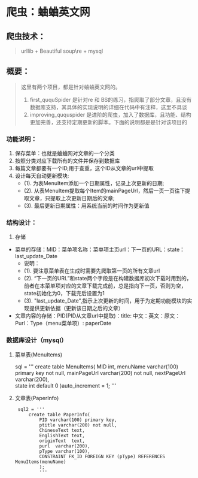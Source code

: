 # 爬虫：蛐蛐英文网

## 爬虫技术：
> urllib + Beautiful soup\re + mysql 

## 概要：
> 这里有两个项目，都是针对蛐蛐英文网的。
> 1. first_ququSpider 是针对re 和 BS的练习，指爬取了部分文章，且没有数据库支持，其具体的实现说明的详细在代码中有注释，这里不具谈
> 2. improving_ququspider 是进阶的爬虫，加入了数据库，且功能、结构更加完善，还支持定期更新的脚本。下面的说明都是是针对该项目的

### 功能说明：
1. 保存菜单：也就是蛐蛐网对文章的一个分类
2. 按照分类对应下载所有的文件并保存到数据库
3. 每篇文章都要有一个ID,用于查重，这个ID从文章的url中提取
4. 设计每天自动更新模块:
   * (1). 为表MenuItem添加一个日期属性，记录上次更新的日期;
   * (2). 从表MenuItem提取每个Item的mainPageUrl，然后一页一页往下提取文章，只提取上次更新日期后的文章;
   * (3). 最后更新日期属性：用系统当前的时间作为更新值

### 结构设计：
1. 存储
+ 菜单的存储：MID：菜单项名称：菜单项主页url：下一页的URL：state：last_update_Date 
   * 说明：
   * (1). 要注意菜单表在生成时需要先爬取第一页的所有文章url
   * (2). “下一页的URL”和state两个字段是在构建数据库初次下载时用到的，前者在本菜单项对应的文章下载完成前，总是指向下一页，否则为空，state初始化为0，下载完后设置为1
   * (3). "last_update_Date",指示上次更新的时间，用于为定期功能模块的实现提供更新依据（更新该日期之后的文章）
+ 文章内容的存储：PID(PID从文章url中提取)：title: 中文：英文：原文：Purl：Type（menu菜单项）: paperDate

### 数据库设计（mysql）

1. 菜单表(MenuItems)

	sql = '''
   	    create table MenuItems(
            	MID int,
            	menuName varchar(100) primary key not null,
            	mainPageUrl varchar(200) not null,
            	nextPageUrl varchar(200),	
            	state int default 0
            )auto_increment = 1;
		'''
        
2. 文章表(PaperInfo)

    	sql2 = '''
     	    create table PaperInfo(
            	PID varchar(100) primary key,
            	ptitle varchar(200) not null,
            	ChineseText text,
            	EnglishText text,
            	originText  text,
            	purl  varchar(200),
            	pType varchar(100),
            	CONSTRAINT FK_ID FOREIGN KEY (pType) REFERENCES MenuItems(menuName)
            	);
            	'''



